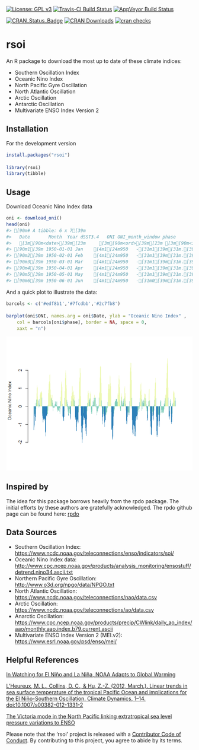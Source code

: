 
<!-- README.md is generated from README.Rmd. Please edit that file -->

[![License: GPL
v3](https://img.shields.io/badge/License-GPL%20v3-blue.svg)](https://www.gnu.org/licenses/gpl-3.0)
[![Travis-CI Build
Status](http://travis-ci.org/boshek/rsoi.svg?branch=master)](https://travis-ci.org/boshek/rsoi)
[![AppVeyor Build
Status](https://ci.appveyor.com/api/projects/status/github/boshek/rsoi?branch=master&svg=true)](https://ci.appveyor.com/project/boshek/rsoi)

[![CRAN\_Status\_Badge](https://www.r-pkg.org/badges/version/rsoi)](https://cran.r-project.org/package=rsoi)
[![CRAN
Downloads](https://cranlogs.r-pkg.org/badges/rsoi?color=brightgreen)](https://CRAN.R-project.org/package=rsoi)
[![cran
checks](https://cranchecks.info/badges/worst/rsoi)](https://cran.r-project.org/web/checks/check_results_rsoi.html)

# rsoi

An R package to download the most up to date of these climate indices:

  - Southern Oscillation Index
  - Oceanic Nino Index
  - North Pacific Gyre Oscillation
  - North Atlantic Oscillation
  - Arctic Oscillation
  - Antarctic Oscillation
  - Multivariate ENSO Index Version 2

## Installation

For the development version

``` r
install.packages("rsoi")

library(rsoi)
library(tibble)
```

## Usage

Download Oceanic Nino Index data

``` r
oni <- download_oni()
head(oni)
#> [90m# A tibble: 6 x 7[39m
#>   Date       Month  Year dSST3.4   ONI ONI_month_window phase             
#>   [3m[90m<date>[39m[23m     [3m[90m<ord>[39m[23m [3m[90m<int>[39m[23m   [3m[90m<dbl>[39m[23m [3m[90m<dbl>[39m[23m [3m[90m<chr>[39m[23m            [3m[90m<fct>[39m[23m             
#> [90m1[39m 1950-01-01 Jan    [4m1[24m950   -[31m1[39m[31m.[39m[31m62[39m [31mNA[39m    JF               [31mNA[39m                
#> [90m2[39m 1950-02-01 Feb    [4m1[24m950   -[31m1[39m[31m.[39m[31m32[39m -[31m1[39m[31m.[39m[31m34[39m JFM              Warm Phase/El Nino
#> [90m3[39m 1950-03-01 Mar    [4m1[24m950   -[31m1[39m[31m.[39m[31m0[39m[31m7[39m -[31m1[39m[31m.[39m[31m17[39m FMA              Warm Phase/El Nino
#> [90m4[39m 1950-04-01 Apr    [4m1[24m950   -[31m1[39m[31m.[39m[31m11[39m -[31m1[39m[31m.[39m[31m18[39m MAM              Warm Phase/El Nino
#> [90m5[39m 1950-05-01 May    [4m1[24m950   -[31m1[39m[31m.[39m[31m37[39m -[31m1[39m[31m.[39m[31m0[39m[31m7[39m AMJ              Warm Phase/El Nino
#> [90m6[39m 1950-06-01 Jun    [4m1[24m950   -[31m0[39m[31m.[39m[31m74[39m -[31m0[39m[31m.[39m[31m85[39m MJJ              Warm Phase/El Nino
```

And a quick plot to illustrate the data:

``` r
barcols <- c('#edf8b1','#7fcdbb','#2c7fb8')

barplot(oni$ONI, names.arg = oni$Date, ylab = "Oceanic Nino Index" , 
    col = barcols[oni$phase], border = NA, space = 0,
    xaxt = "n")
```

![](man/figures/plot-1.png)<!-- -->

## Inspired by

The idea for this package borrows heavily from the rpdo package. The
initial efforts by these authors are gratefully acknowledged. The rpdo
github page can be found here:
[rpdo](https://github.com/poissonconsulting/rpdo)

## Data Sources

  - Southern Oscillation Index:
    <https://www.ncdc.noaa.gov/teleconnections/enso/indicators/soi/>
  - Oceanic Nino Index data:
    <http://www.cpc.ncep.noaa.gov/products/analysis_monitoring/ensostuff/detrend.nino34.ascii.txt>
  - Northern Pacific Gyre Oscillation:
    <http://www.o3d.org/npgo/data/NPGO.txt>
  - North Atlantic Oscillation:
    <https://www.ncdc.noaa.gov/teleconnections/nao/data.csv>
  - Arctic Oscillation:
    <https://www.ncdc.noaa.gov/teleconnections/ao/data.csv>
  - Anarctic Oscillation:
    <https://www.cpc.ncep.noaa.gov/products/precip/CWlink/daily_ao_index/aao/monthly.aao.index.b79.current.ascii>
  - Multivariate ENSO Index Version 2 (MEI.v2):
    <https://www.esrl.noaa.gov/psd/enso/mei/>

## Helpful References

[In Watching for El Niño and La Niña, NOAA Adapts to Global
Warming](https://www.climate.gov/news-features/understanding-climate/watching-el-ni%C3%B1o-and-la-ni%C3%B1a-noaa-adapts-global-warming)

[L’Heureux, M. L., Collins, D. C., & Hu, Z.-Z. (2012, March.). Linear
trends in sea surface temperature of the tropical Pacific Ocean and
implications for the El Niño-Southern Oscillation. Climate
Dynamics, 1–14.
doi:10.1007/s00382-012-1331-2](https://link.springer.com/article/10.1007%2Fs00382-012-1331-2)

[The Victoria mode in the North Pacific linking extratropical sea level
pressure variations to
ENSO](http://onlinelibrary.wiley.com/doi/10.1002/2014JD022221/pdf)

Please note that the ‘rsoi’ project is released with a [Contributor Code
of
Conduct](https://github.com/boshek/rsoi/blob/master/CODE_OF_CONDUCT.md).
By contributing to this project, you agree to abide by its terms.
